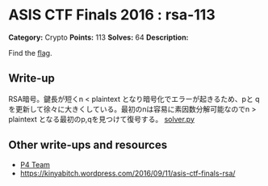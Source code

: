 # ASIS CTF Finals 2016 : rsa-113

**Category:** Crypto
**Points:** 113
**Solves:** 64
**Description:**

Find the [flag](rsa.txz).

## Write-up

RSA暗号。鍵長が短くn < plaintext となり暗号化でエラーが起きるため、pと
qを更新して徐々に大きくしている。最初のnは容易に素因数分解可能なのでn > plaintext となる最初のp,qを見つけて復号する。
[solver.py](solver.py)

## Other write-ups and resources

* [P4 Team](https://github.com/p4-team/ctf/tree/master/2016-09-09-asis-final/rsa)
* https://kinyabitch.wordpress.com/2016/09/11/asis-ctf-finals-rsa/

